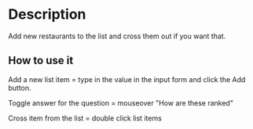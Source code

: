 # Description

Add new restaurants to the list and cross them out if you want that.

## How to use it

Add a new list item = type in the value in the input form and click the Add button.

Toggle answer for the question = mouseover "How are these ranked"

Cross item from the list = double click list items